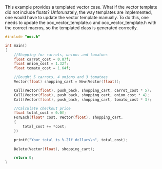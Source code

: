 This example provides a templated vector case. What if the vector template did not
include floats? Unforunately, the way templates are implemented, one would have to update the vector template manually.
To do this, one needs to update the ooc_vector_template.c and ooc_vector_template.h with the correct
macros, so the templated class is generated correctly.

```C
#include "ooc.h"

int main()
{
	//Shopping for carrots, onions and tomatoes
	float carrot_cost = 0.87f;
	float onion_cost = 1.32f;
	float tomato_cost = 1.64f;

	//Bought 5 carrots, 4 onions and 3 tomatoes
	Vector(float) shopping_cart = New(Vector(float));

	Call(Vector(float), push_back, shopping_cart, carrot_cost * 5);
	Call(Vector(float), push_back, shopping_cart, onion_cost * 4);
	Call(Vector(float), push_back, shopping_cart, tomato_cost * 3);

	//Calculate checkout price
	float total_cost = 0.0f;
	ForEach(float* cost, Vector(float), shopping_cart,
	{
		total_cost += *cost;
	})

	printf("Your total is %.2lf dollars\n", total_cost);
	
	Delete(Vector(float), shopping_cart);

	return 0;
}
```